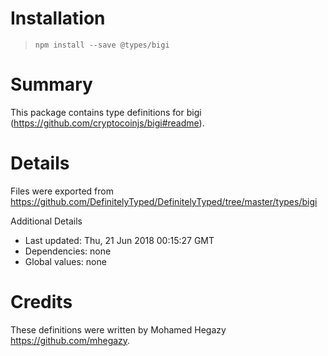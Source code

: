 # Installation
> `npm install --save @types/bigi`

# Summary
This package contains type definitions for bigi (https://github.com/cryptocoinjs/bigi#readme).

# Details
Files were exported from https://github.com/DefinitelyTyped/DefinitelyTyped/tree/master/types/bigi

Additional Details
 * Last updated: Thu, 21 Jun 2018 00:15:27 GMT
 * Dependencies: none
 * Global values: none

# Credits
These definitions were written by Mohamed Hegazy <https://github.com/mhegazy>.
